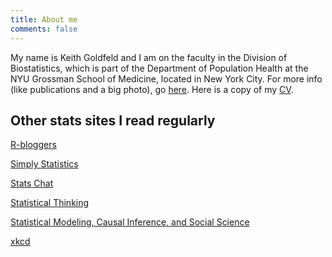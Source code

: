 ```yaml
---
title: About me
comments: false
---
```


My name is Keith Goldfeld and I am on the faculty in the Division of Biostatistics, which is part of the Department of Population Health at the NYU Grossman School of Medicine, located in New York City. For more info (like publications and a big photo), go [here]("https://med.nyu.edu/faculty/keith-s-goldfeld). Here is a copy of my [CV](/pdf/cv.pdf).


## Other stats sites I read regularly

[R-bloggers](https://www.r-bloggers.com/)

[Simply Statistics](https://simplystatistics.org/)

[Stats Chat](http://www.statschat.org.nz/)

[Statistical Thinking](http://www.fharrell.com/)

[Statistical Modeling, Causal Inference, and Social Science](http://andrewgelman.com/)</a>

[xkcd](https://xkcd.com/)
